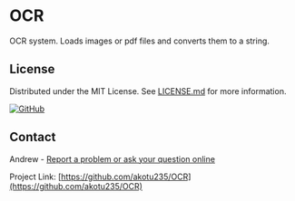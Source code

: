 # OCR
OCR system. Loads images or pdf files and converts them to a string.

## License
Distributed under the MIT License. See [LICENSE.md](https://github.com/akotu235/OCR/blob/master/LICENSE.md) for more information.

[![GitHub](https://img.shields.io/github/license/akotu235/OCR)](https://github.com/akotu235/OCR/blob/master/LICENSE.md)

## Contact
Andrew - [Report a problem or ask your question online](https://akotu235.github.io/)

Project Link: [https://github.com/akotu235/OCR](https://github.com/akotu235/OCR)
<!-- 
## Donation

If you like my content, you can give me a coffee or donate. Thank you.

[![Give me coffee](https://img.shields.io/badge/donate-Give%20me%20coffee-red)](https://ko-fi.com/C0C5ICZ0I)

[![Donate](https://img.shields.io/badge/donate-PayPal-blue.svg)](https://www.paypal.com/donate/?hosted_button_id=HDU4X9TF9Y5AY)
-->
